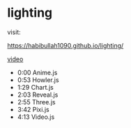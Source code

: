 # lighting
visit:

https://habibullah1090.github.io/lighting/




[video](https://www.youtube.com/watch?v=qugY8axtvWY)

* 0:00 Anime.js
* 0:53 Howler.js
* 1:29 Chart.js
* 2:03 Reveal.js
* 2:55 Three.js
* 3:42 Pixi.js
* 4:13 Video.js
